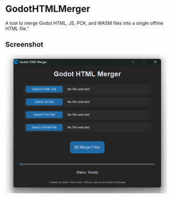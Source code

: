 # GodotHTMLMerger
A tool to merge Godot HTML, JS, PCK, and WASM files into a single offline HTML file.”

## Screenshot

![UI Screenshot](ui_screenshot.png)
